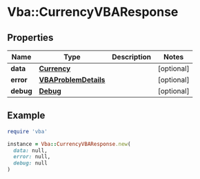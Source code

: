 # Vba::CurrencyVBAResponse

## Properties

| Name | Type | Description | Notes |
| ---- | ---- | ----------- | ----- |
| **data** | [**Currency**](Currency.md) |  | [optional] |
| **error** | [**VBAProblemDetails**](VBAProblemDetails.md) |  | [optional] |
| **debug** | [**Debug**](Debug.md) |  | [optional] |

## Example

```ruby
require 'vba'

instance = Vba::CurrencyVBAResponse.new(
  data: null,
  error: null,
  debug: null
)
```

